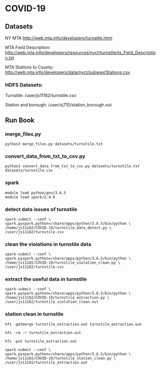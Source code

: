 # COVID-19

## Datasets

NY MTA
http://web.mta.info/developers/turnstile.html

MTA Field Description:
http://web.mta.info/developers/resources/nyct/turnstile/ts_Field_Description.txt

MTA Stations to County:
http://web.mta.info/developers/data/nyct/subway/Stations.csv

### HDFS Datasets:
Turnstile: /user/js11182/turnstile.csv 

Station and borough: /user/xj710/station_borough.out

## Run Book
### merge_files.py
```
python3 merge_files.py datasets/turnstile.txt
```

### convert_data_from_txt_to_csv.py
```
python3 convert_data_from_txt_to_csv.py datasets/turnstile.txt datasets/turnstile.csv
```


### spark
```
module load python/gnu/3.6.5
module load spark/2.4.0 
```

### detect data issues of turnstile

```
spark-submit --conf \
spark.pyspark.python=/share/apps/python/3.6.5/bin/python \
/home/js11182/COVID-19/turnstile_data_detect.py \
/user/js11182/turnstile.csv
```

### clean the violations in turnstile data
```
spark-submit --conf \
spark.pyspark.python=/share/apps/python/3.6.5/bin/python \
/home/js11182/COVID-19/turnstile_violation_clean.py \
/user/js11182/turnstile.csv
```

### extract the useful data in turnstile
```
spark-submit --conf \
spark.pyspark.python=/share/apps/python/3.6.5/bin/python \
/home/js11182/COVID-19/turnstile_extraction.py \
/user/js11182/turnstile_violation_clean.out
```

### station clean in turnstile
```
hfs -getmerge turnstile_extraction.out turnstile_extraction.out

hfs -rm -r turnstile_extraction.out

hfs -put turnstile_extraction.out

spark-submit --conf \
spark.pyspark.python=/share/apps/python/3.6.5/bin/python \
/home/js11182/COVID-19/turnstile_station_clean.py \
/user/js11182/turnstile_extraction.out
```